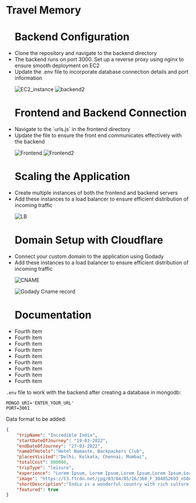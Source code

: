 # Travel Memory

<ul>
<h1>Backend Configuration</h1>
  <li>Clone the repository and navigate to the backend directory</li>
  <li>The backend runs on port 3000. Set up a reverse proxy using nginx to ensure smooth deployment on EC2</li>
  <li>Update the .env file to incorporate database connection details and port information</li>
  
![EC2_instance](https://github.com/user-attachments/assets/00bb51f1-93d8-4e04-9636-c219bb3679dc)
![backend2](https://github.com/user-attachments/assets/ad1534c3-1165-42fd-afbf-2c8f787cf526)
<h1>Frontend and Backend Connection</h2>
    
  <li>Navigate to the `urls.js` in the frontend directory</li>
  <li>Update the file to ensure the front end communicates effectively with the backend</li>

![Frontend](https://github.com/user-attachments/assets/19b27a3f-1f84-4bfc-aede-2ed183aa1082)
![Frontend2](https://github.com/user-attachments/assets/4c4de929-1481-4437-b4f5-e7a8d42ded2c)

<h1>Scaling the Application</h3>
  <li>Create multiple instances of both the frontend and backend servers</li>
  <li>Add these instances to a load balancer to ensure efficient distribution of incoming traffic</li>
  
![LB](https://github.com/user-attachments/assets/c74c4d31-edbf-4633-a54b-a99004029990)
  
<h1>Domain Setup with Cloudflare</h4>
  
  <li>Connect your custom domain to the application using Godady</li>
  <li>Add these instances to a load balancer to ensure efficient distribution of incoming traffic</li>

![CNAME](https://github.com/user-attachments/assets/6c483b83-1799-4934-bfff-c478edd52af0)

![Godady Cname record](https://github.com/user-attachments/assets/88489055-82f4-4f57-9b3f-953ba66d53bc)
  
<h1>Documentation</h5>


  <li>Fourth item</li>
  <li>Fourth item</li>
  <li>Fourth item</li>
  <li>Fourth item</li>
  <li>Fourth item</li>
  <li>Fourth item</li>
  <li>Fourth item</li>
  <li>Fourth item</li>
  <li>Fourth item</li>
    
</ul>


`.env` file to work with the backend after creating a database in mongodb: 

```
MONGO_URI='ENTER_YOUR_URL'
PORT=3001
```

Data format to be added: 

```json
{
    "tripName": "Incredible India",
    "startDateOfJourney": "19-03-2022",
    "endDateOfJourney": "27-03-2022",
    "nameOfHotels":"Hotel Namaste, Backpackers Club",
    "placesVisited":"Delhi, Kolkata, Chennai, Mumbai",
    "totalCost": 800000,
    "tripType": "leisure",
    "experience": "Lorem Ipsum, Lorem Ipsum,Lorem Ipsum,Lorem Ipsum,Lorem Ipsum,Lorem Ipsum,Lorem Ipsum,Lorem Ipsum,Lorem Ipsum,Lorem Ipsum,Lorem Ipsum,Lorem Ipsum,Lorem Ipsum,Lorem Ipsum,Lorem Ipsum,Lorem Ipsum,Lorem Ipsum,Lorem Ipsum,Lorem Ipsum,Lorem Ipsum,Lorem Ipsum,Lorem Ipsum,Lorem Ipsum,Lorem Ipsum,Lorem Ipsum,Lorem Ipsum,Lorem Ipsum, ",
    "image": "https://t3.ftcdn.net/jpg/03/04/85/26/360_F_304852693_nSOn9KvUgafgvZ6wM0CNaULYUa7xXBkA.jpg",
    "shortDescription":"India is a wonderful country with rich culture and good people.",
    "featured": true
}
```
